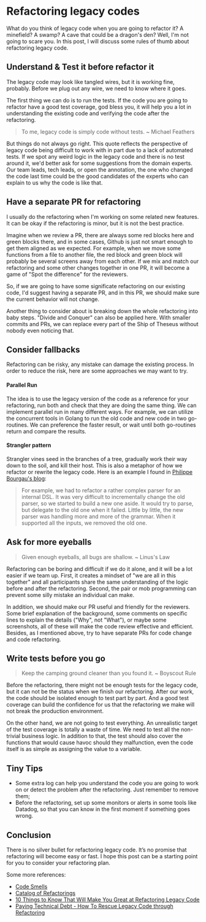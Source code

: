 # Refactoring legacy codes

What do you think of legacy code when you are going to refactor it? A minefield? A swamp? A cave that could be a dragon's den? 
Well, I'm not going to scare you. In this post, I will discuss some rules of thumb about refactoring legacy code.

## Understand & Test it before refactor it

The legacy code may look like tangled wires, but it is working fine, probably. Before we plug out any wire, we need to know where it goes.

The first thing we can do is to run the tests. If the code you are going to refactor have a good test coverage, god bless you, it will help you a lot in understanding the existing code and verifying the code after the refactoring.

> To me, legacy code is simply code without tests. ~ Michael Feathers

But things do not always go right. This quote reflects the perspective of legacy code being difficult to work with in part due to a lack of automated tests. If we spot any weird logic in the legacy code and there is no test around it, we'd better ask for some suggestions from the domain experts. Our team leads, tech leads, or open the annotation, the one who changed the code last time could be the good candidates of the experts who can explain to us why the code is like that. 


## Have a separate PR for refactoring

I usually do the refactoring when I'm working on some related new features. It can be okay if the refactoring is minor, but it is not the best practice.

Imagine when we review a PR, there are always some red blocks here and green blocks there, and in some cases, Github is just not smart enough to get them aligned as we expected. For example, when we move some functions from a file to another file, the red block and green block will probably be several screens away from each other. If we mix and match our refactoring and some other changes together in one PR, it will become a game of "Spot the difference" for the reviewers.

So, if we are going to have some significate refactoring on our existing code, I'd suggest having a separate PR, and in this PR, we should make sure the current behavior will not change. 

Another thing to consider about is breaking down the whole refactoring into baby steps. "Divide and Conquer" can also be applied here. With smaller commits and PRs, we can replace every part of the Ship of Theseus without nobody even noticing that.


## Consider fallbacks
Refactoring can be risky, any mistake can damage the existing process. In order to reduce the risk, here are some approaches we may want to try.

#### Parallel Run
The idea is to use the legacy version of the code as a reference for your refactoring, run both and check that they are doing the same thing. We can implement parallel run in many different ways. 
For example, we can utilize the concurrent tools in Golang to run the old code and new code in two go-routines. We can preference the faster result, or wait until both go-routines return and compare the results. 

#### Strangler pattern
Strangler vines seed in the branches of a tree, gradually work their way down to the soil, and kill their host. This is also a metaphor of how we refactor or rewrite the legacy code. Here is an example I found in [Philippe Bourgau's blog](http://philippe.bourgau.net/):
> For example, we had to refactor a rather complex parser for an internal DSL. It was very difficult to incrementally change the old parser, so we started to build a new one aside. It would try to parse, but delegate to the old one when it failed. Little by little, the new parser was handling more and more of the grammar. When it supported all the inputs, we removed the old one.


## Ask for more eyeballs
> Given enough eyeballs, all bugs are shallow.  ~ Linus's Law

Refactoring can be boring and difficult if we do it alone, and it will be a lot easier if we team up. First, it creates a mindset of "we are all in this together" and all participants share the same understanding of the logic before and after the refactoring. Second, the pair or mob programming can prevent some silly mistake an individual can make.

In addition, we should make our PR useful and friendly for the reviewers. Some brief explanation of the background, some comments on specific lines to explain the details ("Why", not "What"), or maybe some screenshots, all of these will make the code review effective and efficient. Besides, as I mentioned above, try to have separate PRs for code change and code refactoring.


## Write tests before you go
> Keep the camping ground cleaner than you found it. ~ Boyscout Rule

Before the refactoring, there might not be enough tests for the legacy code, but it can not be the status when we finish our refactoring.  After our work, the code should be isolated enough to test part by part. And a good test coverage can build the confidence for us that the refactoring we make will not break the production environment.

On the other hand, we are not going to test everything. An unrealistic target of the test coverage is totally a waste of time. We need to test all the non-trivial business logic. In addition to that, the test should also cover the functions that would cause havoc should they malfunction, even the code itself is as simple as assigning the value to a variable.


## Tiny Tips
* Some extra log can help you understand the code you are going to work on or detect the problem after the refactoring. Just remember to remove them;
* Before the refactoring, set up some monitors or alerts in some tools like Datadog, so that you can know in the first moment if something goes wrong.


## Conclusion
There is no silver bullet for refactoring legacy code. It’s no promise that refactoring will become easy or fast. I hope this post can be a starting point for you to consider your refactoring plan.

Some more references:

* [Code Smells](https://blog.codinghorror.com/code-smells/)
* [Catalog of Refactorings](https://refactoring.com/catalog/)
* [10 Things to Know That Will Make You Great at Refactoring Legacy Code](http://philippe.bourgau.net/10-things-to-know-that-will-make-you-great-at-refactoring-legacy-code/)
* [Paying Technical Debt - How To Rescue Legacy Code through Refactoring](https://blog.intracto.com/paying-technical-debt-how-to-rescue-legacy-code-through-refactoring)